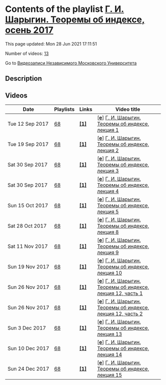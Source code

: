 # Contents of the playlist [Г. И. Шарыгин. Теоремы об индексе, осень 2017](https://www.youtube.com/playlist?list=PLp9ABVh6_x4H99bHx6FtCD6cLO5ugdHh5)

This page updated: Mon 28 Jun 2021 17:11:51

Number of videos: [13](#videos)

Go to [Видеозаписи Независимого Московского Университета](../README.md)

## Description



## Videos

|Date|Playlists|Links|Video title|
|---|---|---|---|
| Tue&nbsp;12&nbsp;Sep&nbsp;2017 | [68](../playlists/68 "Г. И. Шарыгин. Теоремы об индексе, осень 2017") | [**[1]**](http://ium.mccme.ru/f17/f17-sharygin.html) | [[**e**](https://studio.youtube.com/video/5RNWQLVxonQ/edit "Edit")] [Г. И. Шарыгин. Теоремы об индексе, лекция 1](https://www.youtube.com/watch?v=5RNWQLVxonQ&list=PLp9ABVh6_x4H99bHx6FtCD6cLO5ugdHh5 "Спецсеминар НМУ.&#013;8 сентября 2017 г. 17:30, НМУ 303 (Москва, Большой Власьевский пер., 11)&#013;http://ium.mccme.ru/f17/f17-sharygin.html") |
| Tue&nbsp;19&nbsp;Sep&nbsp;2017 | [68](../playlists/68 "Г. И. Шарыгин. Теоремы об индексе, осень 2017") | [**[1]**](http://ium.mccme.ru/f17/f17-sharygin.html) | [[**e**](https://studio.youtube.com/video/rzw8s254y0k/edit "Edit")] [Г. И. Шарыгин. Теоремы об индексе, лекция 2](https://www.youtube.com/watch?v=rzw8s254y0k&list=PLp9ABVh6_x4H99bHx6FtCD6cLO5ugdHh5 "Спецсеминар НМУ. Читает Никита Клемятин. &#013;15 сентября 2017 г. 17:30, НМУ 303 (Москва, Большой Власьевский пер., 11)&#013;http://ium.mccme.ru/f17/f17-sharygin.html") |
| Sat&nbsp;30&nbsp;Sep&nbsp;2017 | [68](../playlists/68 "Г. И. Шарыгин. Теоремы об индексе, осень 2017") | [**[1]**](http://ium.mccme.ru/f17/f17-sharygin.html) | [[**e**](https://studio.youtube.com/video/XrMop_dGguU/edit "Edit")] [Г. И. Шарыгин. Теоремы об индексе, лекция 3](https://www.youtube.com/watch?v=XrMop_dGguU&list=PLp9ABVh6_x4H99bHx6FtCD6cLO5ugdHh5 "Спецсеминар НМУ. Читает Никита Клемятин. &#013;22 сентября 2017 г. 17:30, НМУ 303 (Москва, Большой Власьевский пер., 11)&#013;http://ium.mccme.ru/f17/f17-sharygin.html") |
| Sat&nbsp;30&nbsp;Sep&nbsp;2017 | [68](../playlists/68 "Г. И. Шарыгин. Теоремы об индексе, осень 2017") | [**[1]**](http://ium.mccme.ru/f17/f17-sharygin.html) | [[**e**](https://studio.youtube.com/video/JOZDiC45Crk/edit "Edit")] [Г. И. Шарыгин. Теоремы об индексе, лекция 4](https://www.youtube.com/watch?v=JOZDiC45Crk&list=PLp9ABVh6_x4H99bHx6FtCD6cLO5ugdHh5 "Спецсеминар НМУ. &#013;29 сентября 2017 г. 17:30, НМУ 303 (Москва, Большой Власьевский пер., 11)&#013;http://ium.mccme.ru/f17/f17-sharygin.html") |
| Sun&nbsp;15&nbsp;Oct&nbsp;2017 | [68](../playlists/68 "Г. И. Шарыгин. Теоремы об индексе, осень 2017") | [**[1]**](http://ium.mccme.ru/f17/f17-sharygin.html) | [[**e**](https://studio.youtube.com/video/IjQ2AkxmlyI/edit "Edit")] [Г. И. Шарыгин. Теоремы об индексе, лекция 5](https://www.youtube.com/watch?v=IjQ2AkxmlyI&list=PLp9ABVh6_x4H99bHx6FtCD6cLO5ugdHh5 "Спецсеминар НМУ. &#013;6 октября 2017 г. 17:30, НМУ 303 (Москва, Большой Власьевский пер., 11)&#013;http://ium.mccme.ru/f17/f17-sharygin.html") |
| Sat&nbsp;28&nbsp;Oct&nbsp;2017 | [68](../playlists/68 "Г. И. Шарыгин. Теоремы об индексе, осень 2017") | [**[1]**](http://ium.mccme.ru/f17/f17-sharygin.html) | [[**e**](https://studio.youtube.com/video/cdx1hNWfcuM/edit "Edit")] [Г. И. Шарыгин. Теоремы об индексе, лекция 8](https://www.youtube.com/watch?v=cdx1hNWfcuM&list=PLp9ABVh6_x4H99bHx6FtCD6cLO5ugdHh5 "Спецсеминар НМУ. &#013;27 октября 2017 г. 17:30, НМУ 303 (Москва, Большой Власьевский пер., 11)&#013;http://ium.mccme.ru/f17/f17-sharygin.html") |
| Sat&nbsp;11&nbsp;Nov&nbsp;2017 | [68](../playlists/68 "Г. И. Шарыгин. Теоремы об индексе, осень 2017") | [**[1]**](http://ium.mccme.ru/f17/f17-sharygin.html) | [[**e**](https://studio.youtube.com/video/_lT2K2IvBTM/edit "Edit")] [Г. И. Шарыгин. Теоремы об индексе, лекция 9](https://www.youtube.com/watch?v=_lT2K2IvBTM&list=PLp9ABVh6_x4H99bHx6FtCD6cLO5ugdHh5 "Спецсеминар НМУ. &#013;3 ноября 2017 г. 17:30, НМУ 303 (Москва, Большой Власьевский пер., 11)&#013;http://ium.mccme.ru/f17/f17-sharygin.html") |
| Sun&nbsp;19&nbsp;Nov&nbsp;2017 | [68](../playlists/68 "Г. И. Шарыгин. Теоремы об индексе, осень 2017") | [**[1]**](http://ium.mccme.ru/f17/f17-sharygin.html) | [[**e**](https://studio.youtube.com/video/IWwprveOkGs/edit "Edit")] [Г. И. Шарыгин. Теоремы об индексе, лекция 10](https://www.youtube.com/watch?v=IWwprveOkGs&list=PLp9ABVh6_x4H99bHx6FtCD6cLO5ugdHh5 "Спецсеминар НМУ. &#013;10 ноября 2017 г. 17:30, НМУ 303 (Москва, Большой Власьевский пер., 11)&#013;http://ium.mccme.ru/f17/f17-sharygin.html") |
| Sun&nbsp;26&nbsp;Nov&nbsp;2017 | [68](../playlists/68 "Г. И. Шарыгин. Теоремы об индексе, осень 2017") | [**[1]**](http://ium.mccme.ru/f17/f17-sharygin.html) | [[**e**](https://studio.youtube.com/video/2u4mFM38idw/edit "Edit")] [Г. И. Шарыгин. Теоремы об индексе, лекция 12, часть 1](https://www.youtube.com/watch?v=2u4mFM38idw&list=PLp9ABVh6_x4H99bHx6FtCD6cLO5ugdHh5 "По техническим причинам малая часть лекции выложена отдельно. Приносим извинения за доставленные неудобства.&#013;Спецсеминар НМУ. &#013;24 ноября 2017 г. 17:30, НМУ 303 (Москва, Большой Власьевский пер., 11)&#013;http://ium.mccme.ru/f17/f17-sharygin.html") |
| Sun&nbsp;26&nbsp;Nov&nbsp;2017 | [68](../playlists/68 "Г. И. Шарыгин. Теоремы об индексе, осень 2017") | [**[1]**](http://ium.mccme.ru/f17/f17-sharygin.html) | [[**e**](https://studio.youtube.com/video/_c-AXsI5jkE/edit "Edit")] [Г. И. Шарыгин. Теоремы об индексе, лекция 12, часть 2](https://www.youtube.com/watch?v=_c-AXsI5jkE&list=PLp9ABVh6_x4H99bHx6FtCD6cLO5ugdHh5 "По техническим причинам малая часть лекции выложена отдельно. Приносим извинения за доставленные неудобства.&#013;Спецсеминар НМУ. &#013;24 ноября 2017 г. 17:30, НМУ 303 (Москва, Большой Власьевский пер., 11)&#013;http://ium.mccme.ru/f17/f17-sharygin.html") |
| Sun&nbsp;3&nbsp;Dec&nbsp;2017 | [68](../playlists/68 "Г. И. Шарыгин. Теоремы об индексе, осень 2017") | [**[1]**](http://ium.mccme.ru/f17/f17-sharygin.html) | [[**e**](https://studio.youtube.com/video/JY7Z5VWWoGM/edit "Edit")] [Г. И. Шарыгин. Теоремы об индексе, лекция 13](https://www.youtube.com/watch?v=JY7Z5VWWoGM&list=PLp9ABVh6_x4H99bHx6FtCD6cLO5ugdHh5 "Спецсеминар НМУ. &#013;1 декабря 2017 г. 17:30, НМУ 303 (Москва, Большой Власьевский пер., 11)&#013;http://ium.mccme.ru/f17/f17-sharygin.html") |
| Sun&nbsp;10&nbsp;Dec&nbsp;2017 | [68](../playlists/68 "Г. И. Шарыгин. Теоремы об индексе, осень 2017") | [**[1]**](http://ium.mccme.ru/f17/f17-sharygin.html) | [[**e**](https://studio.youtube.com/video/OC2feL2I2lY/edit "Edit")] [Г. И. Шарыгин. Теоремы об индексе, лекция 14](https://www.youtube.com/watch?v=OC2feL2I2lY&list=PLp9ABVh6_x4H99bHx6FtCD6cLO5ugdHh5 "Спецсеминар НМУ. &#013;8 декабря 2017 г. 17:30, НМУ 303 (Москва, Большой Власьевский пер., 11)&#013;http://ium.mccme.ru/f17/f17-sharygin.html") |
| Sun&nbsp;24&nbsp;Dec&nbsp;2017 | [68](../playlists/68 "Г. И. Шарыгин. Теоремы об индексе, осень 2017") | [**[1]**](http://ium.mccme.ru/f17/f17-sharygin.html) | [[**e**](https://studio.youtube.com/video/i9m4seaZ6tI/edit "Edit")] [Г. И. Шарыгин. Теоремы об индексе, лекция 15](https://www.youtube.com/watch?v=i9m4seaZ6tI&list=PLp9ABVh6_x4H99bHx6FtCD6cLO5ugdHh5 "Спецсеминар НМУ. &#013;15 декабря 2017 г. 17:30, НМУ 303 (Москва, Большой Власьевский пер., 11)&#013;http://ium.mccme.ru/f17/f17-sharygin.html") |
